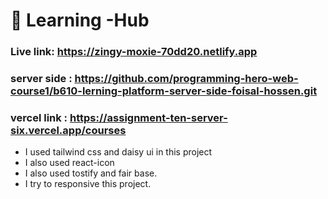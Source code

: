 # :book: Learning -Hub
### Live link: https://zingy-moxie-70dd20.netlify.app
### server side : https://github.com/programming-hero-web-course1/b610-lerning-platform-server-side-foisal-hossen.git
### vercel link : https://assignment-ten-server-six.vercel.app/courses

* I used tailwind css and daisy ui in this project
* I also used react-icon
* I also used tostify and fair base.
*  I try to responsive this project.



